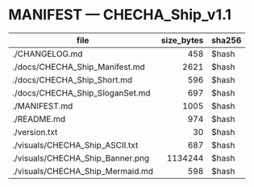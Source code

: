 # MANIFEST — CHECHA_Ship_v1.1

| file | size_bytes | sha256 |
|---|---:|---|
| ./CHANGELOG.md | 458 | $hash |
| ./docs/CHECHA_Ship_Manifest.md | 2621 | $hash |
| ./docs/CHECHA_Ship_Short.md | 596 | $hash |
| ./docs/CHECHA_Ship_SloganSet.md | 697 | $hash |
| ./MANIFEST.md | 1005 | $hash |
| ./README.md | 974 | $hash |
| ./version.txt | 30 | $hash |
| ./visuals/CHECHA_Ship_ASCII.txt | 687 | $hash |
| ./visuals/CHECHA_Ship_Banner.png | 1134244 | $hash |
| ./visuals/CHECHA_Ship_Mermaid.md | 598 | $hash |
